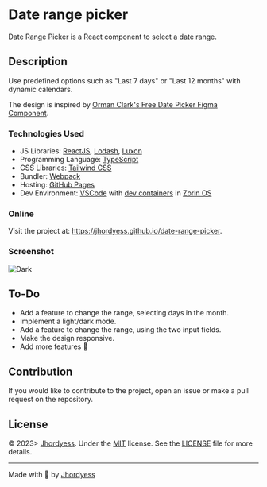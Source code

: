 # Date range picker

Date Range Picker is a React component to select a date range.

## Description

Use predefined options such as "Last 7 days" or "Last 12 months" with dynamic calendars.

The design is inspired by [Orman Clark's Free Date Picker Figma Component](https://dribbble.com/shots/15616759-Free-Date-Picker-Figma-Component/attachments/7406055?mode=media).

### Technologies Used

- JS Libraries: [ReactJS](https://reactjs.org/), [Lodash](https://lodash.com/), [Luxon](https://moment.github.io/luxon/)
- Programming Language: [TypeScript](https://www.typescriptlang.org/)
- CSS Libraries: [Tailwind CSS](https://tailwindcss.com/)
- Bundler: [Webpack](https://webpack.js.org/)
- Hosting: [GitHub Pages](https://pages.github.com/)
- Dev Environment: [VSCode](https://code.visualstudio.com/) with [dev containers](https://code.visualstudio.com/docs/remote/containers) in [Zorin OS](https://zorinos.com/)

### Online

Visit the project at: <https://jhordyess.github.io/date-range-picker>.

### Screenshot

![Dark](https://res.cloudinary.com/jhordyess/image/upload/v1679088091/date-range-picker/dark.png)

## To-Do

- Add a feature to change the range, selecting days in the month.
- Implement a light/dark mode.
- Add a feature to change the range, using the two input fields.
- Make the design responsive.
- Add more features 🤔

## Contribution

If you would like to contribute to the project, open an issue or make a pull request on the repository.

## License

© 2023> [Jhordyess](https://github.com/jhordyess). Under the [MIT](https://choosealicense.com/licenses/mit/) license. See the [LICENSE](./LICENSE) file for more details.

---

Made with 💪 by [Jhordyess](https://www.jhordyess.com/)
